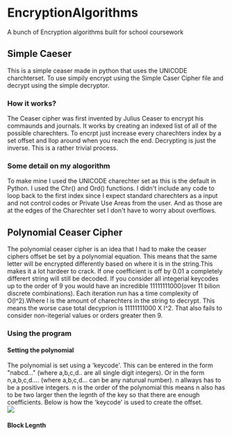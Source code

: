 # EncryptionAlgorithms
A bunch of Encryption algorithms built for school coursework
<h2>Simple Caeser</h2>
This is a simple ceaser made in python that uses the UNICODE charchterset. To use simpily encrypt using the Simple Caser Cipher file and decrypt using the simple decryptor.
<h3>How it works?</h3>
The Ceaser cipher was first invented by Julius Ceaser to encrypt his commaunds and journals. It works by creating an indexed list of all of the possible charechters. To encrpt just increase every charechters index by a set offset and llop around when you reach the end. Decrypting is just the inverse. This is a rather trivial process. 
<h3>Some detail on my alogorithm</h3>
To make mine I used the UNICODE charechter set as this is the default in Python. I used the Chr() and Ord() functions. I didn't include any code to loop back to the first index since I expect standard charechters as a input and not control codes or Private Use Areas from the user. And as those are at the edges of the Charechter set I don't have to worry about overflows.
<h2>Polynomial Ceaser Cipher</h2>
The polynomial ceaser cipher is an idea that I had to make the ceaser ciphers offset be set by a polynomial equation. This means that the same letter will be encrypted differently based on where it is in the string.This makes it a lot hardeer to crack. If one coefficient is off by 0.01 a completely differert string will still be decoded. If you consider all integerial keycodes up to the order of 9 you would have an incredible 11111111000(over 11 bilion discrete combinations). Each iteration run has a time complexity of O(l^2).Where l is the amount of charechters in the string to decrypt. This means the worse case total decyprion is 11111111000 X l^2. That also fails to consider non-itegerial values or orders greater then 9.
<h3>Using the program</h3>
<h4>Setting the polynomial</h4>
The polynomial is set using a 'keycode'. This can be entered in the form "nabcd..." (where a,b,c,d.. are all single digit integers). Or in the form n,a,b,c,d.... (where a,b,c,d... can be any naturual number). n allways has to be a positive integers. n is the order of the polynomial this means n also has to be two larger then the legnth of the key so that there are enough coefficients. Below is how the 'keycode' is used to create the offset.</br>
<img src = "https://render.githubusercontent.com/render/math?math=Offset%20=%20LetterIndex%20%2b%20(a^n%20%2b%20%20b^{n%20-1}%20%2b%20c%20^{n%20-2}%20....%20%2b%20FinalNumber^{n-n})"/>
<h4>Block Legnth</h1>
